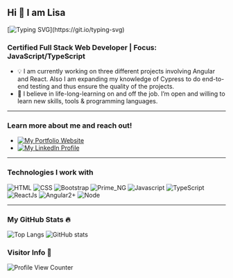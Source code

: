 <h2 align="left">Hi 👋 I am Lisa</h2>

[![Typing SVG](https://readme-typing-svg.herokuapp.com?duration=10000&left=true&width=800&height=30&color=5CDB95&lines=Welcome+to+my+Github+page!)](https://git.io/typing-svg)


### Certified Full Stack Web Developer | Focus: JavaScript/TypeScript

* 💡 I am currently working on three different projects involving Angular and React. Also I am expanding my knowledge of Cypress to do end-to-end testing and thus ensure the quality of the projects.
* 💟  I believe in life-long-learning on and off the job. I’m open and willing to learn new skills, tools & programming languages.


---
### Learn more about me and reach out!

* [![My Portfolio Website](https://img.shields.io/badge/My%20Portfolio%20Website-5CDB95?style=flat-square)](https://lisapmunich.github.io/Portfolio-Website/)
* [![My LinkedIn Profile](https://img.shields.io/badge/Linkedin-0A66C2?style=flat-square&logo=Linkedin&logoColor=white&link=https://www.linkedin.com/in/lisa-pape/)](https://www.linkedin.com/in/lisa-pape/)


---
### Technologies I work with

![HTML](https://img.shields.io/badge/html%20-%23E34F26.svg?&style=for-the-badge&logo=html5&logoColor=white)
![CSS](https://img.shields.io/badge/css%20-%23264DE4.svg?&style=for-the-badge&logo=css3&logoColor=white)
![Bootstrap](https://img.shields.io/badge/-Bootstrap-8011F5?style=for-the-badge&logo=bootstrap&logoColor=white)
![Prime_NG](https://img.shields.io/badge/PrimeNG-C3002E?style=for-the-badge&logo=prime-ng&logoColor=white)
![Javascript](https://img.shields.io/badge/-Javascript-ffb400?style=for-the-badge&logo=javascript&logoColor=ffff3f)
![TypeScript](https://img.shields.io/badge/-TypeScript-3075C1?style=for-the-badge&logo=typescript&logoColor=white)
![ReactJs](https://img.shields.io/badge/-React-5DD4F4?style=for-the-badge&logo=react&logoColor=white)
![Angular2+](https://img.shields.io/badge/Angular-DD0031?style=for-the-badge&logo=angular&logoColor=white)
![Node](https://img.shields.io/badge/Nodejs-72A864?style=for-the-badge&logo=nodejs&logoColor=red)


---
### My GitHub Stats 🔥 

![Top Langs](https://github-readme-stats-nkos4755p-lottaerdogan-gmailcom.vercel.app/api/top-langs/?username=LisaPMunich&exclude_repo=github-readme-stats)
![GitHub stats](https://github-readme-stats-nkos4755p-lottaerdogan-gmailcom.vercel.app/api?username=LisaPMunich)

### Visitor Info 👀 
![Profile View Counter](https://komarev.com/ghpvc/?username=LisaPMunich)

